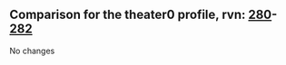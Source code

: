 ## Comparison for the theater0 profile, rvn: [280](https://github.com/PRO100KatYT/FortniteProfileRevisions/tree/main/profiles/theater0/280%20theater0.json)-[282](https://github.com/PRO100KatYT/FortniteProfileRevisions/tree/main/profiles/theater0/282%20theater0.json)

No changes
